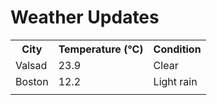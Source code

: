 # Weather Updates

<!-- WEATHER-UPDATE-START -->
<table><tr><th>City</th><th>Temperature (°C)</th><th>Condition</th></tr><tr><td>Valsad</td><td>23.9</td><td>Clear</td></tr><tr><td>Boston</td><td>12.2</td><td>Light rain</td></tr><tr><td></td><td></td><td></td></tr></table>
<!-- WEATHER-UPDATE-END -->
